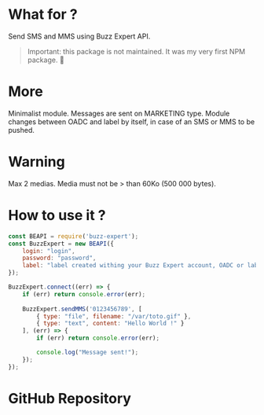 # What for ?
Send SMS and MMS using Buzz Expert API.

> Important: this package is not maintained. It was my very first NPM package. 🎉

# More
Minimalist module.
Messages are sent on MARKETING type.
Module changes between OADC and label by itself, in case of an SMS or MMS to be pushed.

# Warning
Max 2 medias.
Media must not be > than 60Ko (500 000 bytes). 

# How to use it ?
```javascript
const BEAPI = require('buzz-expert');
const BuzzExpert = new BEAPI({
	login: "login",
	password: "password",
	label: "label created withing your Buzz Expert account, OADC or label is selected by the module itself"
});

BuzzExpert.connect((err) => {
	if (err) return console.error(err);
	
	BuzzExpert.sendMMS('0123456789', [
		{ type: "file", filename: "/var/toto.gif" },
		{ type: "text", content: "Hello World !" }
	], (err) => {
		if (err) return console.error(err);

		console.log("Message sent!");
	});
});
```

# GitHub Repository
